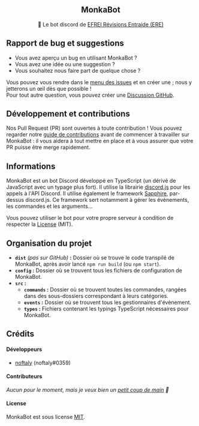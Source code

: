 <h2 align="center">MonkaBot</h2>
<p align="center">
    🦉 Le bot discord de <a href="https://discord.gg/WTGdnn4yzv">EFREI Révisions Entraide (ERE)</a>
</p>

## Rapport de bug et suggestions

- Vous avez aperçu un bug en utilisant MonkaBot ?
- Vous avez une idée ou une suggestion ?
- Vous souhaitez nous faire part de quelque chose ?

Vous pouvez vous rendre dans le [menu des issues] et en créer une ; nous y jetterons un œil dès que possible !\
Pour tout autre question, vous pouvez créer une [Discussion GitHub].

## Développement et contributions

Nos Pull Request (PR) sont ouvertes à toute contribution ! Vous pouvez regarder notre [guide de contributions] avant de commencer à travailler sur MonkaBot : il vous aidera à tout mettre en place et à vous assurer que votre PR puisse être merge rapidement.

## Informations

MonkaBot est un bot Discord développé en TypeScript (un dérivé de JavaScript avec un typage plus fort). Il utilise la librairie [discord.js] pour les appels à l'API Discord.
Il utilise également le framework [Sapphire], par-dessus discord.js.
Ce framework sert notamment à gérer les évènements, les commandes et les arguments...

Vous pouvez utiliser le bot pour votre propre serveur à condition de respecter la [License] (MIT).

## Organisation du projet

- **`dist`** *(pas sur GitHub)* **:** Dossier où se trouve le code transpilé de MonkaBot, après avoir lancé `npm run build` (ou `npm start`).
- **`config` :** Dossier où se trouvent tous les fichiers de configuration de MonkaBot.
- **`src` :**
  - **`commands` :** Dossier où se trouvent toutes les commandes, rangées dans des sous-dossiers correspondant à leurs catégories.
  - **`events` :** Dossier où se trouvent tous les gestionnaires d'évènement.
  - **`types` :** Fichiers contenant les typings TypeScript nécessaires pour MonkaBot.

## Crédits

#### Développeurs

- [noftaly] (noftaly#0359)

#### Contributeurs

*Aucun pour le moment, mais je veux bien un [petit coup de main] 🙂*

#### License

MonkaBot est sous license [MIT](./LICENSE).

<!-- Link Dump -->

[menu des issues]: https://github.com/noftaly/MonkaBot/issues
[Discussion GitHub]: https://github.com/noftaly/MonkaBot/discussions
[guide de contributions]: ./CONTRIBUTING.md
[discord.js]: https://npmjs.com/package/discord.js
[Sapphire]: https://www.npmjs.com/package/@sapphire/framework
[License]: https://github.com/noftaly/MonkaBot/blob/master/LICENSE
[noftaly]: https://github.com/noftaly
[petit coup de main]: #-développement-et-contributions
[MIT]: ./LICENSE
